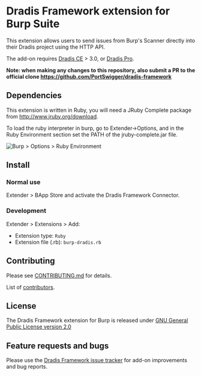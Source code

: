 # Dradis Framework extension for Burp Suite

This extension allows users to send issues from Burp's Scanner directly into their Dradis project using the HTTP API.

The add-on requires [Dradis CE](https://dradis.com/ce/) > 3.0, or [Dradis Pro](https://dradis.com/).

**Note: when making any changes to this repository, also submit a PR to the
official clone https://github.com/PortSwigger/dradis-framework**

## Dependencies

This extension is written in Ruby, you will need a JRuby Complete package from http://www.jruby.org/download.

To load the ruby interpreter in burp, go to Extender->Options, and in the Ruby Environment section set the PATH of the jruby-complete.jar file.

![Burp > Options > Ruby Environment](https://camo.githubusercontent.com/afc119e6cff722337e576629f8ee2a4e399f9686/68747470733a2f2f7261772e6769746875622e636f6d2f77696b692f696e666f627974652f666172616461792f696d616765732f627572705f727562795f706174682e706e67)


## Install

### Normal use

Extender > BApp Store and activate the Dradis Framework Connector.

### Development

Extender > Extensions > Add:

* Extension type: `Ruby`
* Extension file (.rb): `burp-dradis.rb`


## Contributing

Please see [CONTRIBUTING.md](https://github.com/dradis/dradis-ce/blob/develop/CONTRIBUTING.md) for details.

List of [contributors](https://github.com/dradis/burp-dradis/graphs/contributors).


## License

The Dradis Framework extension for Burp is released under [GNU General Public License version 2.0](http://www.gnu.org/licenses/old-licenses/gpl-2.0.html)


## Feature requests and bugs

Please use the [Dradis Framework issue tracker](https://github.com/dradis/dradis-ce/issues) for add-on improvements and bug reports.
